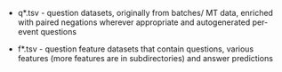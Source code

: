   * q*.tsv - question datasets, originally from batches/ MT data, enriched with
    paired negations wherever appropriate and autogenerated per-event questions

  * f*.tsv - question feature datasets that contain questions, various features
    (more features are in subdirectories) and answer predictions
